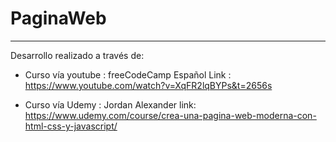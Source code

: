 # PaginaWeb

---
Desarrollo realizado a través de: 
- Curso vía youtube : freeCodeCamp Español 
Link : https://www.youtube.com/watch?v=XqFR2lqBYPs&t=2656s

- Curso vía Udemy : Jordan Alexander
link: https://www.udemy.com/course/crea-una-pagina-web-moderna-con-html-css-y-javascript/


